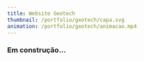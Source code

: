 ```yaml
---
title: Website Geotech
thumbnail: /portfolio/geotech/capa.svg
animation: /portfolio/geotech/animacao.mp4
---
```


### Em construção...